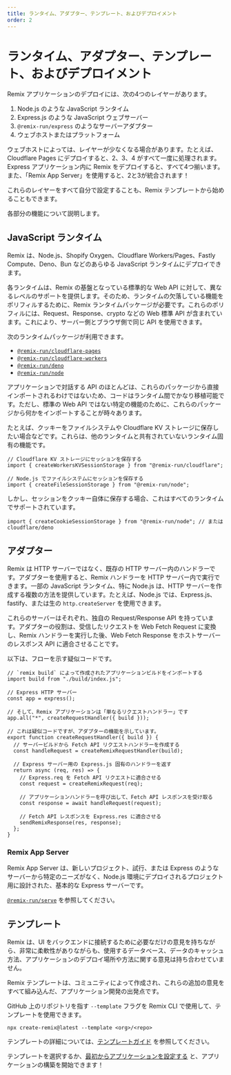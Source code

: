 ```yaml
---
title: ランタイム、アダプター、テンプレート、およびデプロイメント
order: 2
---
```


# ランタイム、アダプター、テンプレート、およびデプロイメント

Remix アプリケーションのデプロイには、次の4つのレイヤーがあります。

1. Node.js のような JavaScript ランタイム
2. Express.js のような JavaScript ウェブサーバー
3. `@remix-run/express` のようなサーバーアダプター
4. ウェブホストまたはプラットフォーム

ウェブホストによっては、レイヤーが少なくなる場合があります。たとえば、Cloudflare Pages にデプロイすると、2、3、4 がすべて一度に処理されます。Express アプリケーション内に Remix をデプロイすると、すべて4つ揃います。また、「Remix App Server」を使用すると、2と3が統合されます！

これらのレイヤーをすべて自分で設定することも、Remix テンプレートから始めることもできます。

各部分の機能について説明します。

## JavaScript ランタイム

Remix は、Node.js、Shopify Oxygen、Cloudflare Workers/Pages、Fastly Compute、Deno、Bun などのあらゆる JavaScript ランタイムにデプロイできます。

各ランタイムは、Remix の基盤となっている標準的な Web API に対して、異なるレベルのサポートを提供します。そのため、ランタイムの欠落している機能をポリフィルするために、Remix ランタイムパッケージが必要です。これらのポリフィルには、Request、Response、crypto などの Web 標準 API が含まれています。これにより、サーバー側とブラウザ側で同じ API を使用できます。

次のランタイムパッケージが利用できます。

- [`@remix-run/cloudflare-pages`][remix_run_cloudflare_pages]
- [`@remix-run/cloudflare-workers`][remix_run_cloudflare_workers]
- [`@remix-run/deno`][remix_run_deno]
- [`@remix-run/node`][remix_run_node]

アプリケーションで対話する API のほとんどは、これらのパッケージから直接インポートされるわけではないため、コードはランタイム間でかなり移植可能です。ただし、標準の Web API ではない特定の機能のために、これらのパッケージから何かをインポートすることが時々あります。

たとえば、クッキーをファイルシステムや Cloudflare KV ストレージに保存したい場合などです。これらは、他のランタイムと共有されていないランタイム固有の機能です。

```tsx
// Cloudflare KV ストレージにセッションを保存する
import { createWorkersKVSessionStorage } from "@remix-run/cloudflare";

// Node.js でファイルシステムにセッションを保存する
import { createFileSessionStorage } from "@remix-run/node";
```

しかし、セッションをクッキー自体に保存する場合、これはすべてのランタイムでサポートされています。

```tsx
import { createCookieSessionStorage } from "@remix-run/node"; // または cloudflare/deno
```

## アダプター

Remix は HTTP サーバーではなく、既存の HTTP サーバー内のハンドラーです。アダプターを使用すると、Remix ハンドラーを HTTP サーバー内で実行できます。一部の JavaScript ランタイム、特に Node.js は、HTTP サーバーを作成する複数の方法を提供しています。たとえば、Node.js では、Express.js、fastify、または生の `http.createServer` を使用できます。

これらのサーバーはそれぞれ、独自の Request/Response API を持っています。アダプターの役割は、受信したリクエストを Web Fetch Request に変換し、Remix ハンドラーを実行した後、Web Fetch Response をホストサーバーのレスポンス API に適合させることです。

以下は、フローを示す疑似コードです。

```tsx
// `remix build` によって作成されたアプリケーションビルドをインポートする
import build from "./build/index.js";

// Express HTTP サーバー
const app = express();

// そして、Remix アプリケーションは「単なるリクエストハンドラー」です
app.all("*", createRequestHandler({ build }));

// これは疑似コードですが、アダプターの機能を示しています。
export function createRequestHandler({ build }) {
  // サーバービルドから Fetch API リクエストハンドラーを作成する
  const handleRequest = createRemixRequestHandler(build);

  // Express サーバー用の Express.js 固有のハンドラーを返す
  return async (req, res) => {
    // Express.req を Fetch API リクエストに適合させる
    const request = createRemixRequest(req);

    // アプリケーションハンドラーを呼び出して、Fetch API レスポンスを受け取る
    const response = await handleRequest(request);

    // Fetch API レスポンスを Express.res に適合させる
    sendRemixResponse(res, response);
  };
}
```

### Remix App Server

Remix App Server は、新しいプロジェクト、試行、または Express のようなサーバーから特定のニーズがなく、Node.js 環境にデプロイされるプロジェクト用に設計された、基本的な Express サーバーです。

[`@remix-run/serve`][serve] を参照してください。

## テンプレート

Remix は、UI をバックエンドに接続するために必要なだけの意見を持ちながら、非常に柔軟性がありながらも、使用するデータベース、データのキャッシュ方法、アプリケーションのデプロイ場所や方法に関する意見は持ち合わせていません。

Remix テンプレートは、コミュニティによって作成され、これらの追加の意見をすべて組み込んだ、アプリケーション開発の出発点です。

GitHub 上のリポジトリを指す `--template` フラグを Remix CLI で使用して、テンプレートを使用できます。

```
npx create-remix@latest --template <org>/<repo>
```

テンプレートの詳細については、[テンプレートガイド][templates_guide] を参照してください。

テンプレートを選択するか、[最初からアプリケーションを設定する][quickstart] と、アプリケーションの構築を開始できます！

[templates]: https://remix.guide/templates
[serve]: ../other-api/serve
[quickstart]: ../start/quickstart
[templates_guide]: ../guides/templates
[remix_run_cloudflare_pages]: https://npm.im/@remix-run/cloudflare-pages
[remix_run_cloudflare_workers]: https://npm.im/@remix-run/cloudflare-workers
[remix_run_deno]: https://npm.im/@remix-run/deno
[remix_run_node]: https://npm.im/@remix-run/node
